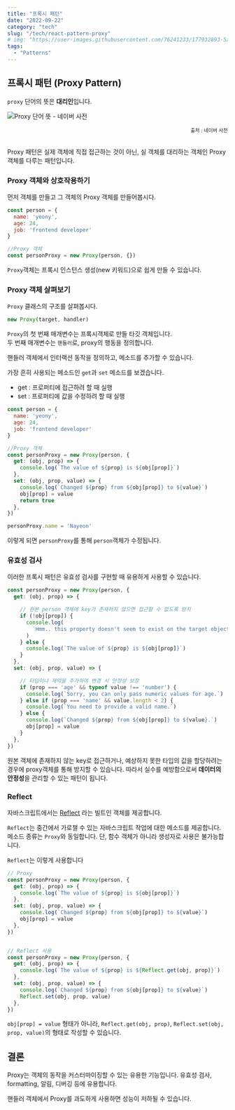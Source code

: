 ```yaml
---
title: "프록시 패턴"
date: "2022-09-22"
category: "tech"
slug: "/tech/react-pattern-proxy"
# img: "https://user-images.githubusercontent.com/76241233/177932893-5a504b26-12e4-4ade-b1ce-1951d072ba82.jpg"
tags:
  - "Patterns"
---
```


## 프록시 패턴 (Proxy Pattern)

`proxy` 단어의 뜻은 **대리인**입니다. 

![Proxy 단어 뜻 - 네이버 사전](https://user-images.githubusercontent.com/76241233/191401927-69d5773e-a6ef-467f-96b8-5aa3ee883097.png)
<div style="font-size: 0.7rem; text-align: end">출처 : 네이버 사전</div><br/>


Proxy 패턴은 실제 객체에 직접 접근하는 것이 아닌, 실 객체를 대리하는 객체인 Proxy 객체를 다루는 패턴입니다.

### Proxy 객체와 상호작용하기

먼저 객체를 만들고 그 객체의 Proxy 객체를 만들어봅시다.

```javascript
const person = {
  name: 'yeony',
  age: 24,
  job: 'frontend developer'
}

//Proxy 객체
const personProxy = new Proxy(person, {})
```

`Proxy`객체는 프록시 인스턴스 생성(new 키워드)으로 쉽게 만들 수 있습니다.

### Proxy 객체 살펴보기

`Proxy` 클래스의 구조를 살펴봅시다.

```javascript
new Proxy(target, handler)
```

`Proxy`의 첫 번째 매개변수는 프록시객체로 만들 타깃 객체입니다.   
두 번째 매개변수는 `핸들러`로, proxy의 행동을 정의합니다. 

핸들러 객체에서 인터랙션 동작을 정의하고, 메소드를 추가할 수 있습니다. 

가장 흔히 사용되는 메소드인 `get`과 `set` 메소드를 보겠습니다.

* get : 프로퍼티에 접근하려 할 때 실행
* set : 프로퍼티에 값을 수정하려 할 때 실행

```javascript
const person = {
  name: 'yeony',
  age: 24,
  job: 'frontend developer'
}

//Proxy 객체
const personProxy = new Proxy(person, {
  get: (obj, prop) => {
    console.log(`The value of ${prop} is ${obj[prop]}`)
  },
  set: (obj, prop, value) => {
    console.log(`Changed ${prop} from ${obj[prop]} to ${value}`)
    obj[prop] = value
    return true
  },
})

personProxy.name = 'Nayeon'
```

이렇게 되면 `personProxy`를 통해 `person`객체가 수정됩니다.

### 유효성 검사

이러한 프록시 패턴은 유효성 검사를 구현할 때 유용하게 사용할 수 있습니다.

```javascript
const personProxy = new Proxy(person, {
  get: (obj, prop) => {

    // 원본 person 객체에 key가 존재하지 않으면 접근할 수 없도록 방지
    if (!obj[prop]) {
      console.log(
        `Hmm.. this property doesn't seem to exist on the target object`
      )
    } else {
      console.log(`The value of ${prop} is ${obj[prop]}`)
    }
  },
  set: (obj, prop, value) => {

    // 타입이나 제약을 추가하여 변경 시 안정성 보장
    if (prop === 'age' && typeof value !== 'number') {
      console.log(`Sorry, you can only pass numeric values for age.`)
    } else if (prop === 'name' && value.length < 2) {
      console.log(`You need to provide a valid name.`)
    } else {
      console.log(`Changed ${prop} from ${obj[prop]} to ${value}.`)
      obj[prop] = value
    }
  },
})
```

원본 객체에 존재하지 않는 key로 접근하거나, 예상하지 못한 타입의 값을 할당하려는 경우에 proxy객체를 통해 방지할 수 있습니다. 따라서 실수를 예방함으로써 **데이터의 안정성**을 관리할 수 있는 패턴이 됩니다.


### Reflect

자바스크립트에서는 [Reflect](https://developer.mozilla.org/en-US/docs/Web/JavaScript/Reference/Global_Objects/Reflect) 라는 빌트인 객체를 제공합니다.

`Reflect`는 중간에서 가로챌 수 있는 자바스크립트 작업에 대한 메소드를 제공합니다. 메소드 종류는 `Proxy`와 동일합니다. 단, 함수 객체가 아니라 생성자로 사용은 불가능합니다.

`Reflect`는 이렇게 사용합니다

```javascript
// Proxy
const personProxy = new Proxy(person, {
  get: (obj, prop) => {
    console.log(`The value of ${prop} is ${obj[prop]}`)
  },
  set: (obj, prop, value) => {
    console.log(`Changed ${prop} from ${obj[prop]} to ${value}`)
    obj[prop] = value
  },
})


// Reflect 사용
const personProxy = new Proxy(person, {
  get: (obj, prop) => {
    console.log(`The value of ${prop} is ${Reflect.get(obj, prop)}`)
  },
  set: (obj, prop, value) => {
    console.log(`Changed ${prop} from ${obj[prop]} to ${value}`)
    Reflect.set(obj, prop, value)
  },
})
```

`obj[prop] = value` 형태가 아니라, `Reflect.get(obj, prop)`, `Reflect.set(obj, prop, value)`의 형태로 작성할 수 있습니다. 


## 결론

Proxy는 객체의 동작을 커스터마이징할 수 있는 유용한 기능입니다. 유효성 검사, formatting, 알림, 디버깅 등에 유용합니다.

핸들러 객체에서 Proxy를 과도하게 사용하면 성능이 저하될 수 있습니다.


